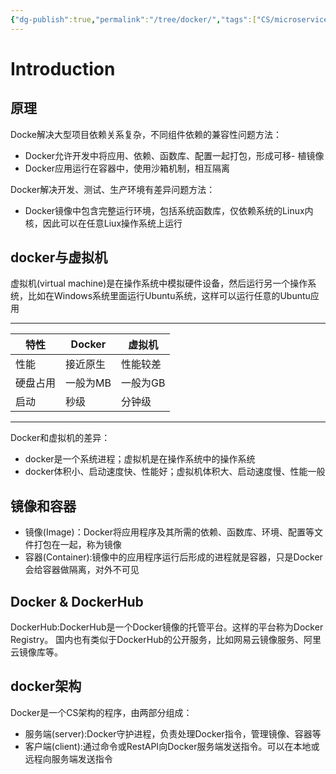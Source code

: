 ```yaml
---
{"dg-publish":true,"permalink":"/tree/docker/","tags":["CS/microservices/middlewares"],"created":"2022-09-10T16:03:55.456+08:00","updated":"2023-08-27T05:13:41.629+08:00"}
---
```



# Introduction

## 原理

Docke解决大型项目依赖关系复杂，不同组件依赖的兼容性问题方法：

- Docker允许开发中将应用、依赖、函数库、配置一起打包，形成可移- 植镜像
- Docker应用运行在容器中，使用沙箱机制，相互隔离

Docker解决开发、测试、生产环境有差异问题方法：
- Docker镜像中包含完整运行环境，包括系统函数库，仅依赖系统的Linux内核，因此可以在任意Liux操作系统上运行

## docker与虚拟机

虚拟机(virtual machine)是在操作系统中模拟硬件设备，然后运行另一个操作系统，比如在Windows系统里面运行Ubuntu系统，这样可以运行任意的Ubuntu应用

---

| 特性     | Docker   | 虚拟机   |
| -------- | -------- | -------- |
| 性能     | 接近原生 | 性能较差 |
| 硬盘占用 | 一般为MB | 一般为GB |
| 启动     | 秒级     | 分钟级   |

---

Docker和虚拟机的差异：
- docker是一个系统进程；虚拟机是在操作系统中的操作系统
- docker体积小、启动速度快、性能好；虚拟机体积大、启动速度慢、性能一般


## 镜像和容器
- 镜像(Image)：Docker将应用程序及其所需的依赖、函数库、环境、配置等文件打包在一起，称为镜像
- 容器(Container):镜像中的应用程序运行后形成的进程就是容器，只是Docker会给容器做隔离，对外不可见

## Docker & DockerHub

DockerHub:DockerHub是一个Docker镜像的托管平台。这样的平台称为Docker Registry。
国内也有类似于DockerHub的公开服务，比如网易云镜像服务、阿里云镜像库等。

## docker架构
Docker是一个CS架构的程序，由两部分组成：
- 服务端(server):Docker守护进程，负责处理Docker指令，管理镜像、容器等
- 客户端(client):通过命令或RestAPI向Docker服务端发送指令。可以在本地或远程向服务端发送指令